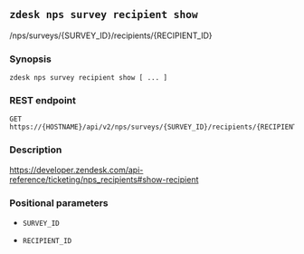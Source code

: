 ## `zdesk nps survey recipient show`

/nps/surveys/{SURVEY_ID}/recipients/{RECIPIENT_ID}

### Synopsis

    zdesk nps survey recipient show [ ... ]

### REST endpoint

    GET https://{HOSTNAME}/api/v2/nps/surveys/{SURVEY_ID}/recipients/{RECIPIENT_ID}

### Description

https://developer.zendesk.com/api-reference/ticketing/nps_recipients#show-recipient

### Positional parameters

* `SURVEY_ID`

* `RECIPIENT_ID`

